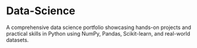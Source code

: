 # Data-Science
A comprehensive data science portfolio showcasing hands-on projects and practical skills in Python using NumPy, Pandas, Scikit-learn, and real-world datasets.
